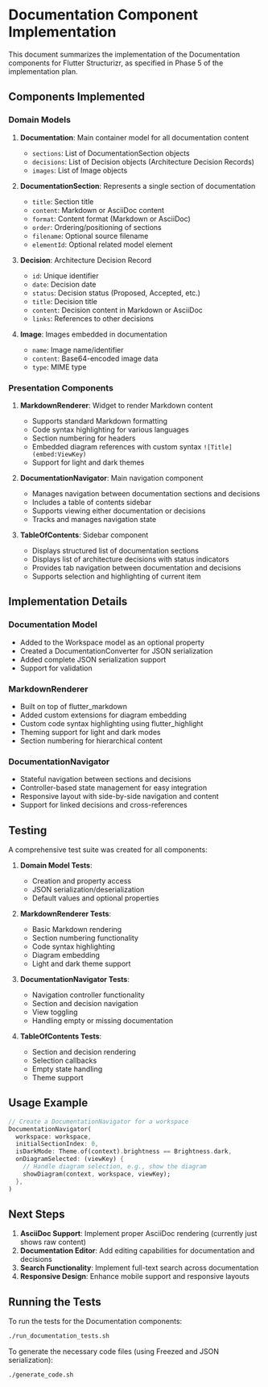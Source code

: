 # Documentation Component Implementation

This document summarizes the implementation of the Documentation components for Flutter Structurizr, as specified in Phase 5 of the implementation plan.

## Components Implemented

### Domain Models

1. **Documentation**: Main container model for all documentation content
   - `sections`: List of DocumentationSection objects
   - `decisions`: List of Decision objects (Architecture Decision Records)
   - `images`: List of Image objects

2. **DocumentationSection**: Represents a single section of documentation
   - `title`: Section title
   - `content`: Markdown or AsciiDoc content
   - `format`: Content format (Markdown or AsciiDoc)
   - `order`: Ordering/positioning of sections
   - `filename`: Optional source filename
   - `elementId`: Optional related model element

3. **Decision**: Architecture Decision Record
   - `id`: Unique identifier
   - `date`: Decision date
   - `status`: Decision status (Proposed, Accepted, etc.)
   - `title`: Decision title
   - `content`: Decision content in Markdown or AsciiDoc
   - `links`: References to other decisions

4. **Image**: Images embedded in documentation
   - `name`: Image name/identifier
   - `content`: Base64-encoded image data
   - `type`: MIME type

### Presentation Components

1. **MarkdownRenderer**: Widget to render Markdown content
   - Supports standard Markdown formatting
   - Code syntax highlighting for various languages
   - Section numbering for headers
   - Embedded diagram references with custom syntax `![Title](embed:ViewKey)`
   - Support for light and dark themes

2. **DocumentationNavigator**: Main navigation component
   - Manages navigation between documentation sections and decisions
   - Includes a table of contents sidebar
   - Supports viewing either documentation or decisions
   - Tracks and manages navigation state

3. **TableOfContents**: Sidebar component
   - Displays structured list of documentation sections
   - Displays list of architecture decisions with status indicators
   - Provides tab navigation between documentation and decisions
   - Supports selection and highlighting of current item

## Implementation Details

### Documentation Model

- Added to the Workspace model as an optional property
- Created a DocumentationConverter for JSON serialization
- Added complete JSON serialization support
- Support for validation

### MarkdownRenderer

- Built on top of flutter_markdown
- Added custom extensions for diagram embedding
- Custom code syntax highlighting using flutter_highlight
- Theming support for light and dark modes
- Section numbering for hierarchical content

### DocumentationNavigator

- Stateful navigation between sections and decisions
- Controller-based state management for easy integration
- Responsive layout with side-by-side navigation and content
- Support for linked decisions and cross-references

## Testing

A comprehensive test suite was created for all components:

1. **Domain Model Tests**:
   - Creation and property access
   - JSON serialization/deserialization
   - Default values and optional properties

2. **MarkdownRenderer Tests**:
   - Basic Markdown rendering
   - Section numbering functionality
   - Code syntax highlighting
   - Diagram embedding
   - Light and dark theme support

3. **DocumentationNavigator Tests**:
   - Navigation controller functionality
   - Section and decision navigation
   - View toggling
   - Handling empty or missing documentation

4. **TableOfContents Tests**:
   - Section and decision rendering
   - Selection callbacks
   - Empty state handling
   - Theme support

## Usage Example

```dart
// Create a DocumentationNavigator for a workspace
DocumentationNavigator(
  workspace: workspace,
  initialSectionIndex: 0,
  isDarkMode: Theme.of(context).brightness == Brightness.dark,
  onDiagramSelected: (viewKey) {
    // Handle diagram selection, e.g., show the diagram
    showDiagram(context, workspace, viewKey);
  },
)
```

## Next Steps

1. **AsciiDoc Support**: Implement proper AsciiDoc rendering (currently just shows raw content)
2. **Documentation Editor**: Add editing capabilities for documentation and decisions
3. **Search Functionality**: Implement full-text search across documentation
4. **Responsive Design**: Enhance mobile support and responsive layouts

## Running the Tests

To run the tests for the Documentation components:

```bash
./run_documentation_tests.sh
```

To generate the necessary code files (using Freezed and JSON serialization):

```bash
./generate_code.sh
```